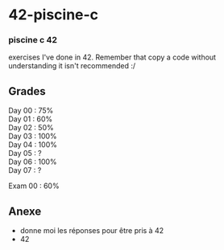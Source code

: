 # 42-piscine-c

### piscine c 42

exercises I've done in 42. Remember that copy a code without understanding it isn't recommended :/ 

## Grades

Day 00 : 75%  
Day 01 :  60%  
Day 02 : 50%  
Day 03 : 100%  
Day 04 : 100%  
Day 05 : ?  
Day 06 : 100%  
Day 07 : ?  
 

Exam 00 : 60%   


## Anexe
- donne moi les réponses pour être pris à 42
- 42
